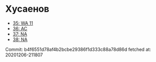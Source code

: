 # Хусаенов
- [35: WA 11](35.md)
- [36: AC](36.md)
- [37: NA](37.md)
- [38: NA](38.md)

Commit: b4f6551d78af4b2bcbe29386f1d333c88a78d86d
 fetched at: 20201206-211807
